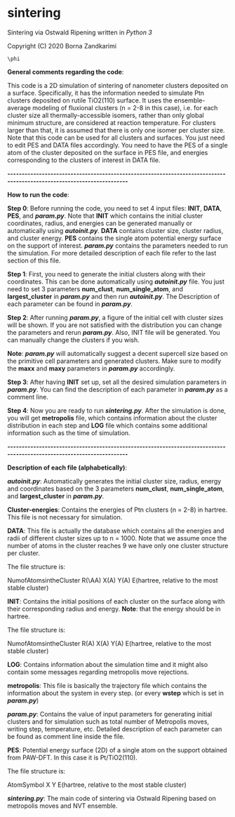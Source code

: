 # sintering

Sintering via Ostwald Ripening written in *Python 3*

Copyright (C) 2020 Borna Zandkarimi

`\phi`

**General comments regarding the code**:

This code is a 2D simulation of sintering of nanometer clusters deposited on a surface. Specifically, it has the information needed to simulate Ptn clusters deposited on rutile TiO2(110) surface. It uses the ensemble-average modeling of fluxional clusters (n = 2-8 in this case), i.e. for each cluster size all thermally-accessible isomers, rather than only global minimum structure, are considered at reaction temperature. For clusters larger than that, it is assumed that there is only one isomer per cluster size. Note that this code can be used for all clusters and surfaces. You just need to edit PES and DATA files accordingly. You need to have the PES of a single atom of the cluster deposited on the surface in PES file, and energies corresponding to the clusters of interest in DATA file.

**----------------------------------------------------------------------------------------------------------------------**

**How to run the code**:

**Step 0**: Before running the code, you need to set 4 input files: **INIT**, **DATA**, **PES**, and _**param.py**_. Note that **INIT** which contains the initial cluster coordinates, radius, and energies can be generated manually or automatically using _**autoinit.py**_. **DATA** contains cluster size, cluster radius, and cluster energy. **PES** contains the single atom potential energy surface on the support of interest. _**param.py**_ contains the parameters needed to run the simulation. For more detailed description of each file refer to the last section of this file. 

**Step 1**: First, you need to generate the initial clusters along with their coordinates. This can be done automatically using _**autoinit.py**_ file. You just need to set 3 parameters **num_clust**, **num_single_atom**, and **largest_cluster** in _**param.py**_ and then run _**autoinit.py**_. The Description of each parameter can be found in _**param.py**_.

**Step 2**: After running _**param.py**_, a figure of the initial cell with cluster sizes will be shown. If you are not satisfied with the distribution you can change the parameters and rerun _**param.py**_. Also, INIT file will be generated. You can manually change the clusters if you wish.

**Note**: _**param.py**_ will automatically suggest a decent supercell size based on the primitive cell parameters and generated clusters. Make sure to modify the **maxx** and **maxy** parameters in _**param.py**_ accordingly.

**Step 3**: After having **INIT** set up, set all the desired simulation parameters in _**param.py**_. You can find the description of each parameter in _**param.py**_ as a comment line. 

**Step 4**: Now you are ready to run _**sintering.py**_. After the simulation is done, you will get **metropolis** file, which contains information about the cluster distribution in each step and **LOG** file which contains some additional information such as the time of simulation.  

**----------------------------------------------------------------------------------------------------------------------**

**Description of each file (alphabetically)**:

_**autoinit.py**_: Automatically generates the initial cluster size, radius, energy and coordinates based on the 3 parameters **num_clust**, **num_single_atom**, and **largest_cluster** in _**param.py**_.

**Cluster-energies**: Contains the energies of Ptn clusters (n = 2-8) in hartree. This file is not necessary for simulation.

**DATA**: This file is actually the database which contains all the energies and radii of different cluster sizes up to n = 1000. Note that we assume once the number of atoms in the cluster reaches 9 we have only one cluster structure per cluster.

The file structure is:

NumofAtomsintheCluster      R(\AA)       X(A)     Y(A)       E(hartree, relative to the most stable cluster)

**INIT**: Contains the initial positions of each cluster on the surface along with their corresponding radius and energy. **Note**: that the energy should be in hartree.

The file structure is:

NumofAtomsintheCluster      R(A)       X(A)     Y(A)       E(hartree, relative to the most stable cluster)

**LOG**: Contains information about the simulation time and it might also contain some messages regarding metropolis move rejections.

**metropolis**: This file is basically the trajectory file which contains the information about the system in every step. (or every **wstep** which is set in _**param.py**_)

_**param.py**_: Contains the value of input parameters for generating initial clusters and for simulation such as total number of Metropolis moves, writing step, temperature, etc. Detailed description of each parameter can be found as comment line inside the file.

**PES**: Potential energy surface (2D) of a single atom on the support obtained from PAW-DFT. In this case it is Pt/TiO2(110).

The file structure is:

AtomSymbol    X      Y      E(hartree, relative to the most stable cluster)

_**sintering.py**_: The main code of sintering via Ostwald Ripening based on metropolis moves and NVT ensemble.
